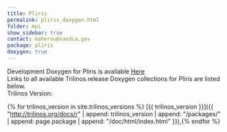 ```yaml
---
title: Pliris
permalink: pliris_doxygen.html
folder: mpi
show_sidebar: true
contact: maherou@sandia.gov
package: pliris
doxygen: true
---
```


Development Doxygen for Pliris is available [Here](http://trilinos.org/docs/dev/packages/pliris/doc/html/index.html)  
Links to all available Trilinos release Doxygen collections for Pliris are listed below.  
Trilinos Version: 

{% for trilinos_version in site.trilinos_versions %}
[{{ trilinos_version }}]({{ "http://trilinos.org/docs/r" | append: trilinos_version | append: "/packages/" | append: page.package | append: "/doc/html/index.html" }}),{% endfor %}

